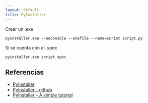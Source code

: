```yaml
---
layout: default
title: PyInstaller
---
```


Crear un .exe

    pyinstaller.exe --noconsole --onefile --name=script script.py

Si se cuenta con el .spec

    pyinstaller.exe script.spec

## Referencias

* [PyInstaller](http://www.pyinstaller.org/)  
* [PyInstaller - github](https://github.com/pyinstaller/pyinstaller)  
* [PyInstaller – A simple tutorial](http://excid3.com/blog/pyinstaller-a-simple-tutorial/)  


